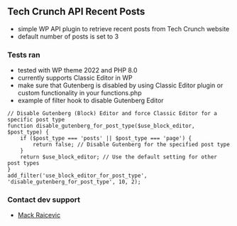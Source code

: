 ## Tech Crunch API Recent Posts

- simple WP API plugin to retrieve recent posts from Tech Crunch website
- default number of posts is set to 3


### Tests ran 

- tested with WP theme 2022 and PHP 8.0
- currently supports Classic Editor in WP
- make sure that Gutenberg is disabled by using Classic Editor plugin or custom functionality in your functions.php
- example of filter hook to disable Gutenberg Editor
```
// Disable Gutenberg (Block) Editor and force Classic Editor for a specific post type
function disable_gutenberg_for_post_type($use_block_editor, $post_type) {
    if ($post_type === 'posts' || $post_type === 'page') {
        return false; // Disable Gutenberg for the specified post type
    }
    return $use_block_editor; // Use the default setting for other post types
}
add_filter('use_block_editor_for_post_type', 'disable_gutenberg_for_post_type', 10, 2);
```

### Contact dev support

- [Mack Raicevic](https://mackraicevic.com)